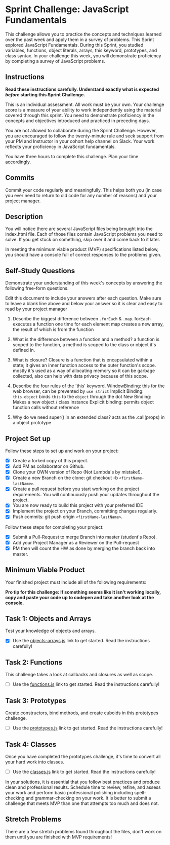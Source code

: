 # Sprint Challenge: JavaScript Fundamentals

This challenge allows you to practice the concepts and techniques learned over the past week and apply them in a survey of problems. This Sprint explored JavaScript Fundamentals. During this Sprint, you studied variables, functions, object literals, arrays, this keyword, prototypes, and class syntax. In your challenge this week, you will demonstrate proficiency by completing a survey of JavaScript problems.

## Instructions

**Read these instructions carefully. Understand exactly what is expected _before_ starting this Sprint Challenge.**

This is an individual assessment. All work must be your own. Your challenge score is a measure of your ability to work independently using the material covered through this sprint. You need to demonstrate proficiency in the concepts and objectives introduced and practiced in preceding days.

You are not allowed to collaborate during the Sprint Challenge. However, you are encouraged to follow the twenty-minute rule and seek support from your PM and Instructor in your cohort help channel on Slack. Your work reflects your proficiency in JavaScript fundamentals.

You have three hours to complete this challenge. Plan your time accordingly.

## Commits

Commit your code regularly and meaningfully. This helps both you (in case you ever need to return to old code for any number of reasons) and your project manager.

## Description

You will notice there are several JavaScript files being brought into the index.html file. Each of those files contain JavaScript problems you need to solve. If you get stuck on something, skip over it and come back to it later.

In meeting the minimum viable product (MVP) specifications listed below, you should have a console full of correct responses to the problems given.

## Self-Study Questions

Demonstrate your understanding of this week's concepts by answering the following free-form questions.

Edit this document to include your answers after each question. Make sure to leave a blank line above and below your answer so it is clear and easy to read by your project manager

1. Describe the biggest difference between `.forEach` & `.map`.
   forEach executes a function one time for each element
   map creates a new array, the result of which is from the function

2. What is the difference between a function and a method?
   a function is scoped to the function, a method is scoped to the class or object it's defined in.

3. What is closure?
   Closure is a function that is encapsulated within a state; it gives an inner function access to the outer function's scope. mostly it's used as a way of allocating memory so it can be garbage collected, also can help with data privacy because of this scope.

4. Describe the four rules of the 'this' keyword.
   WindowBinding: this for the web browser, can be prevented by `use strict`
   Implicit Binding: `this.object` binds `this` to the `object` through the dot
   New Binding: Makes a new object / class instance
   Explicit binding: permits object function calls without reference

5. Why do we need super() in an extended class?
   acts as the .call(props) in a object prototype

## Project Set up

Follow these steps to set up and work on your project:

- [x] Create a forked copy of this project.
- [x] Add PM as collaborator on Github.
- [x] Clone your OWN version of Repo (Not Lambda's by mistake!).
- [x] Create a new Branch on the clone: git checkout -b `<firstName-lastName>`.
- [x] Create a pull request before you start working on the project requirements. You will continuously push your updates throughout the project.
- [x] You are now ready to build this project with your preferred IDE
- [x] Implement the project on your Branch, committing changes regularly.
- [x] Push commits: git push origin `<firstName-lastName>`.

Follow these steps for completing your project:

- [x] Submit a Pull-Request to merge <firstName-lastName> Branch into master (student's Repo).
- [x] Add your Project Manager as a Reviewer on the Pull-request
- [x] PM then will count the HW as done by merging the branch back into master.

## Minimum Viable Product

Your finished project must include all of the following requirements:

**Pro tip for this challenge: If something seems like it isn't working locally, copy and paste your code up to codepen and take another look at the console.**

## Task 1: Objects and Arrays

Test your knowledge of objects and arrays.

- [x] Use the [objects-arrays.js](challenges/objects-arrays.js) link to get started. Read the instructions carefully!

## Task 2: Functions

This challenge takes a look at callbacks and closures as well as scope.

- [ ] Use the [functions.js](challenges/functions.js) link to get started. Read the instructions carefully!

## Task 3: Prototypes

Create constructors, bind methods, and create cuboids in this prototypes challenge.

- [ ] Use the [prototypes.js](challenges/prototypes.js) link to get started. Read the instructions carefully!

## Task 4: Classes

Once you have completed the prototypes challenge, it's time to convert all your hard work into classes.

- [ ] Use the [classes.js](challenges/classes.js) link to get started. Read the instructions carefully!

In your solutions, it is essential that you follow best practices and produce clean and professional results. Schedule time to review, refine, and assess your work and perform basic professional polishing including spell-checking and grammar-checking on your work. It is better to submit a challenge that meets MVP than one that attempts too much and does not.

## Stretch Problems

There are a few stretch problems found throughout the files, don't work on them until you are finished with MVP requirements!
